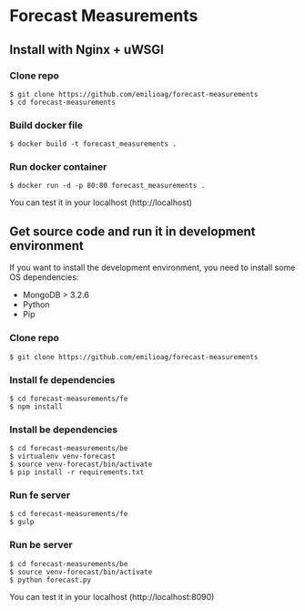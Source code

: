 # Forecast Measurements

## Install with Nginx + uWSGI
### Clone repo

```shell
$ git clone https://github.com/emilioag/forecast-measurements
$ cd forecast-measurements
```

### Build docker file

```shell
$ docker build -t forecast_measurements .
```

### Run docker container
```shell
$ docker run -d -p 80:80 forecast_measurements .
```

You can test it in your localhost (http://localhost)

## Get source code and run it in development environment
If you want to install the development environment, you need to install some OS dependencies:
- MongoDB > 3.2.6
- Python
- Pip

### Clone repo

```shell
$ git clone https://github.com/emilioag/forecast-measurements
```

### Install fe dependencies
```shell
$ cd forecast-measurements/fe
$ npm install
```

### Install be dependencies
```shell
$ cd forecast-measurements/be
$ virtualenv venv-forecast
$ source venv-forecast/bin/activate
$ pip install -r requirements.txt
```

### Run fe server
```shell
$ cd forecast-measurements/fe
$ gulp
```

### Run be server
```shell
$ cd forecast-measurements/be
$ source venv-forecast/bin/activate
$ python forecast.py
```

You can test it in your localhost (http://localhost:8090)
